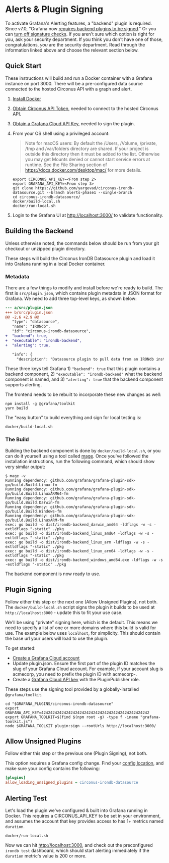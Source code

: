 # Alerts & Plugin Signing

To activate Grafana's Alerting features, a "backend" plugin is required. Since v7.0, "Grafana now [requires backend plugins to be signed](https://grafana.com/docs/grafana/latest/installation/upgrading/#backend-plugins)." Or you can [turn off signature checks](https://grafana.com/docs/grafana/latest/plugins/plugin-signatures/#allow-unsigned-plugins). If you aren't sure which option is right for you, ask your security department. If you think you don't have one of those, congratulations, *you* are the security department. Read through the information linked above and choose the relevant section below.

## Quick Start

These instructions will build and run a Docker container with a Grafana instance on port 3000. There will be a pre-configured data source connected to the hosted Circonus API with a  graph and alert.

1. [Install Docker](https://docs.docker.com/get-docker/)
2. [Obtain Circonus API Token](https://docs.circonus.com/circonus/integrations/api/api-tokens/), needed to connect to the hosted Circonus API.
3. [Obtain a Grafana Cloud API Key](https://grafana.com/docs/grafana-cloud/reference/create-api-key/),  needed to sign the plugin.
4. From your OS shell using a privileged account:
   >Note for macOS users: By default the /Users, /Volume, /private, /tmp and /var/folders directory are shared. If your project is outside this directory then it must be added to the list. Otherwise you may get Mounts denied or cannot start service errors at runtime. See the File Sharing section of https://docs.docker.com/desktop/mac/ for more details.
   ```shell
   export CIRCONUS_API_KEY=<From step 2>
   export GRAFANA_API_KEY=<From step 3>
   git clone https://github.com/yargevad/circonus-irondb-datasource.git --branch alerts-phase1 --single-branch
   cd circonus-irondb-datasource/
   docker/build-local.sh
   docker/run-local.sh
   ```


5. Login to the Grafana UI at <http://localhost:3000/> to validate functionality.

## Building the Backend

Unless otherwise noted, the commands below should be run from your git checkout or unzipped plugin directory.

These steps will build the Circonus IronDB Datasource plugin and load it into Grafana running in a local Docker container.

### Metadata

There are a few things to modify and install before we're ready to build. The first is `src/plugin.json`, which contains plugin metadata in JSON format for Grafana. We need to add three top-level keys, as shown below:

```diff
--- a/src/plugin.json
+++ b/src/plugin.json
@@ -2,6 +2,9 @@
   "type": "datasource",
   "name": "IRONdb",
   "id": "circonus-irondb-datasource",
+  "backend": true,
+  "executable": "irondb-backend",
+  "alerting": true,

   "info": {
     "description": "Datasource plugin to pull data from an IRONdb installation.",
```

These three keys tell Grafana 1) `"backend": true` that this plugin contains a backend component, 2) `"executable": "irondb-backend"` what the backend component is named, and 3) `"alerting": true` that the backend component supports alerting.

The frontend needs to be rebuilt to incorporate these new changes as well:

```shell
npm install -g @grafana/toolkit
yarn build
```

The "easy button" to build everything and sign for local testing is:

```shell
docker/build-local.sh
```

### The Build

Building the backend component is done by `docker/build-local.sh`, or you can do it yourself using a tool called [mage](https://github.com/magefile/mage#readme). Once you've followed the installation instructions, run the following command, which should show very similar output:

```shell
$ mage -v
Running dependency: github.com/grafana/grafana-plugin-sdk-go/build.Build.Linux-fm
Running dependency: github.com/grafana/grafana-plugin-sdk-go/build.Build.LinuxARM64-fm
Running dependency: github.com/grafana/grafana-plugin-sdk-go/build.Build.Darwin-fm
Running dependency: github.com/grafana/grafana-plugin-sdk-go/build.Build.Windows-fm
Running dependency: github.com/grafana/grafana-plugin-sdk-go/build.Build.LinuxARM-fm
exec: go build -o dist/irondb-backend_darwin_amd64 -ldflags -w -s -extldflags "-static" ./pkg
exec: go build -o dist/irondb-backend_linux_amd64 -ldflags -w -s -extldflags "-static" ./pkg
exec: go build -o dist/irondb-backend_linux_arm -ldflags -w -s -extldflags "-static" ./pkg
exec: go build -o dist/irondb-backend_linux_arm64 -ldflags -w -s -extldflags "-static" ./pkg
exec: go build -o dist/irondb-backend_windows_amd64.exe -ldflags -w -s -extldflags "-static" ./pkg
```

The backend component is now ready to use.

## Plugin Signing

Follow either this step or the next one (Allow Unsigned Plugins), not both. The `docker/build-local.sh` script signs the plugin it builds to be used at `http://localhost:3000` - update this to fit your use case.

We'll be using "private" signing here, which is the default. This means we need to specify a list of one or more domains where this build is valid for use. The example below uses `localhost`, for simplicity. This should contain the base url your users will load to use the plugin.

To get started:

- [Create a Grafana Cloud account](https://grafana.com/auth/sign-up/create-user)
- Update plugin.json. Ensure the first part of the plugin ID matches the slug of your Grafana Cloud account. For example, if your account slug is acmecorp, you need to prefix the plugin ID with acmecorp-.
- Create a [Grafana Cloud API key](https://grafana.com/docs/grafana-cloud/reference/create-api-key/) with the PluginPublisher role.

These steps use the signing tool provided by a globally-installed `@grafana/toolkit`.

```shell
cd "$GRAFANA_PLUGINS/circonus-irondb-datasource"
export GRAFANA_API_KEY=424242424242424242424242424242424242424242424242
export GRAFANA_TOOLKIT=$(find $(npm root -g) -type f -iname "grafana-toolkit.js")
node $GRAFANA_TOOLKIT plugin:sign --rootUrls http://localhost:3000/
```

## Allow Unsigned Plugins

Follow either this step or the previous one (Plugin Signing), not both.

This option requires a Grafana config change. Find your [config location](https://grafana.com/docs/grafana/latest/administration/configuration/), and make sure your config contains the following:

```ini
[plugins]
allow_loading_unsigned_plugins = circonus-irondb-datasource
```

## Alerting Test

Let's load the plugin we've configured & built into Grafana running in Docker. This requires a CIRCONUS_API_KEY to be set in your environment, and assumes the account that key provides access to has 1+ metrics named `duration`.

```shell
docker/run-local.sh
```

Now we can hit <http://localhost:3000>, and check out the preconfigured `irondb test` dashboard, which should start alerting immediately if the `duration` metric's value is 200 or more.

